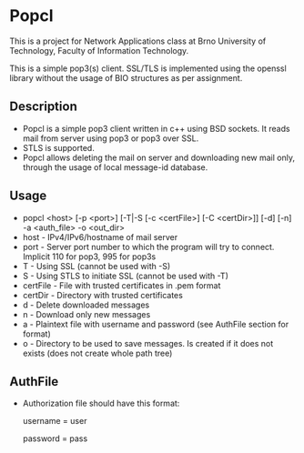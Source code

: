 # Popcl

This is a project for Network Applications class at Brno University of Technology, Faculty of Information Technology.

This is a simple pop3(s) client. SSL/TLS is implemented using the openssl library without the usage of BIO structures as per assignment.

## Description 
  *   Popcl is a simple pop3 client written in c++ using BSD sockets. It reads mail from server using pop3 or pop3 over SSL.
  * STLS is supported.
  * Popcl allows deleting the mail on server and downloading new mail only, through the usage of local message-id database.

## Usage
  * popcl \<host> [-p \<port>] [-T|-S [-c \<certFile>] [-C \<certDir>]] [-d] [-n] -a \<auth_file> -o \<out_dir>
  * host - IPv4/IPv6/hostname of mail server
  * port - Server port number to which the program will try to connect. Implicit 110 for pop3, 995 for pop3s
  * T - Using SSL (cannot be used with -S)
  * S - Using STLS to initiate SSL (cannot be used with -T)   
  * certFile - File with trusted certificates in .pem format
  * certDir - Directory with trusted certificates
  * d - Delete downloaded messages
  * n - Download only new messages
  * a - Plaintext file with username and password (see AuthFile section for format)
  * o - Directory to be used to save messages. Is created if it does not exists (does not create whole path tree)

## AuthFile
  * Authorization file should have this format:

    username = user

    password = pass
